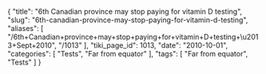 {
    "title": "6th Canadian province may stop paying for vitamin D testing",
    "slug": "6th-canadian-province-may-stop-paying-for-vitamin-d-testing",
    "aliases": [
        "/6th+Canadian+province+may+stop+paying+for+vitamin+D+testing+\u2013+Sept+2010",
        "/1013"
    ],
    "tiki_page_id": 1013,
    "date": "2010-10-01",
    "categories": [
        "Tests",
        "Far from equator"
    ],
    "tags": [
        "Far from equator",
        "Tests"
    ]
}